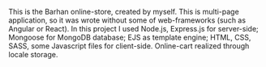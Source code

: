 This is the Barhan online-store, created by myself.
This is multi-page application, so it was wrote without some of web-frameworks (such as Angular or React).
In this project I used Node.js, Express.js for server-side; Mongoose for MongoDB database; EJS as template engine; HTML, CSS, SASS, some Javascript files for client-side.
Online-cart realized through locale storage.
